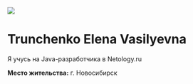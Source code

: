 
![](https://imgur.com/a/dPHzpvk)

# Trunchenko Elena Vasilyevna

Я учусь на Java-разработчика в Netology.ru

**Место жительства:** г. Новосибирск
